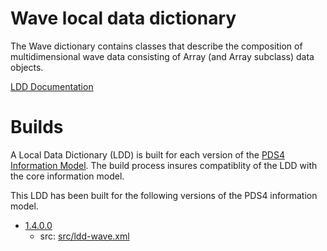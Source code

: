 # Wave local data dictionary

The Wave dictionary contains classes that describe the composition of multidimensional
wave data consisting of Array (and Array subclass) data objects.

[LDD Documentation](src)

# Builds

A Local Data Dictionary (LDD) is built for each version of the [PDS4 Information Model](https://pds.nasa.gov/pds4/doc/im/).
The build process insures compatiblity of the LDD with the core information model.

This LDD has been built for the following versions of the PDS4 information model.

- [1.4.0.0](build/1.4.0.0)
	- src: [src/ldd-wave.xml](https://github.com/nasa-pds/ldd-wave/blob/5b216e59227bab25428b5725ad93d687bf36833b/src/ldd-wave.xml)
